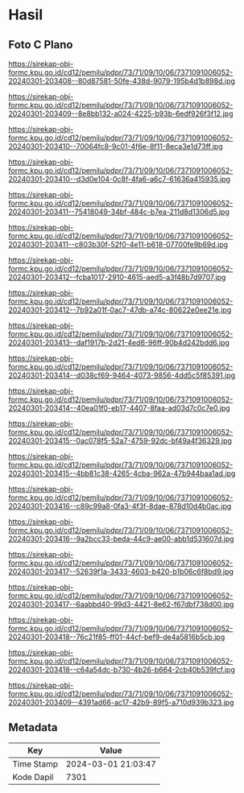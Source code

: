 # Hasil

## Foto C Plano

https://sirekap-obj-formc.kpu.go.id/cd12/pemilu/pdpr/73/71/09/10/06/7371091006052-20240301-203408--80d87581-50fe-438d-9079-195b4d1b898d.jpg

https://sirekap-obj-formc.kpu.go.id/cd12/pemilu/pdpr/73/71/09/10/06/7371091006052-20240301-203409--8e8bb132-a024-4225-b93b-6edf926f3f12.jpg

https://sirekap-obj-formc.kpu.go.id/cd12/pemilu/pdpr/73/71/09/10/06/7371091006052-20240301-203410--70064fc8-9c01-4f6e-8f11-8eca3e1d73ff.jpg

https://sirekap-obj-formc.kpu.go.id/cd12/pemilu/pdpr/73/71/09/10/06/7371091006052-20240301-203410--d3d0e104-0c8f-4fa6-a6c7-61636a415935.jpg

https://sirekap-obj-formc.kpu.go.id/cd12/pemilu/pdpr/73/71/09/10/06/7371091006052-20240301-203411--75418049-34bf-484c-b7ea-211d8d1306d5.jpg

https://sirekap-obj-formc.kpu.go.id/cd12/pemilu/pdpr/73/71/09/10/06/7371091006052-20240301-203411--c803b30f-52f0-4e11-b618-07700fe9b69d.jpg

https://sirekap-obj-formc.kpu.go.id/cd12/pemilu/pdpr/73/71/09/10/06/7371091006052-20240301-203412--fcba1017-2910-4615-aed5-a3f48b7d9707.jpg

https://sirekap-obj-formc.kpu.go.id/cd12/pemilu/pdpr/73/71/09/10/06/7371091006052-20240301-203412--7b92a01f-0ac7-47db-a74c-80622e0ee21e.jpg

https://sirekap-obj-formc.kpu.go.id/cd12/pemilu/pdpr/73/71/09/10/06/7371091006052-20240301-203413--daf1917b-2d21-4ed6-96ff-90b4d242bdd6.jpg

https://sirekap-obj-formc.kpu.go.id/cd12/pemilu/pdpr/73/71/09/10/06/7371091006052-20240301-203414--d038cf69-9464-4073-9856-4dd5c5f85391.jpg

https://sirekap-obj-formc.kpu.go.id/cd12/pemilu/pdpr/73/71/09/10/06/7371091006052-20240301-203414--40ea01f0-eb17-4407-8faa-ad03d7c0c7e0.jpg

https://sirekap-obj-formc.kpu.go.id/cd12/pemilu/pdpr/73/71/09/10/06/7371091006052-20240301-203415--0ac078f5-52a7-4759-92dc-bf49a4f36329.jpg

https://sirekap-obj-formc.kpu.go.id/cd12/pemilu/pdpr/73/71/09/10/06/7371091006052-20240301-203415--4bb81c38-4265-4cba-962a-47b944baa1ad.jpg

https://sirekap-obj-formc.kpu.go.id/cd12/pemilu/pdpr/73/71/09/10/06/7371091006052-20240301-203416--c89c99a8-0fa3-4f3f-8dae-878d10d4b0ac.jpg

https://sirekap-obj-formc.kpu.go.id/cd12/pemilu/pdpr/73/71/09/10/06/7371091006052-20240301-203416--9a2bcc33-beda-44c9-ae00-abb1d531607d.jpg

https://sirekap-obj-formc.kpu.go.id/cd12/pemilu/pdpr/73/71/09/10/06/7371091006052-20240301-203417--52639f1a-3433-4603-b420-b1b06c6f8bd9.jpg

https://sirekap-obj-formc.kpu.go.id/cd12/pemilu/pdpr/73/71/09/10/06/7371091006052-20240301-203417--6aabbd40-99d3-4421-8e62-f67dbf738d00.jpg

https://sirekap-obj-formc.kpu.go.id/cd12/pemilu/pdpr/73/71/09/10/06/7371091006052-20240301-203418--76c21f85-ff01-44cf-bef9-de4a5816b5cb.jpg

https://sirekap-obj-formc.kpu.go.id/cd12/pemilu/pdpr/73/71/09/10/06/7371091006052-20240301-203418--c64a54dc-b730-4b26-b664-2cb40b539fcf.jpg

https://sirekap-obj-formc.kpu.go.id/cd12/pemilu/pdpr/73/71/09/10/06/7371091006052-20240301-203409--4391ad66-ac17-42b9-89f5-a710d939b323.jpg


## Metadata

| Key        | Value               |
| ---------- | ------------------- |
| Time Stamp | 2024-03-01 21:03:47 |
| Kode Dapil | 7301                |



